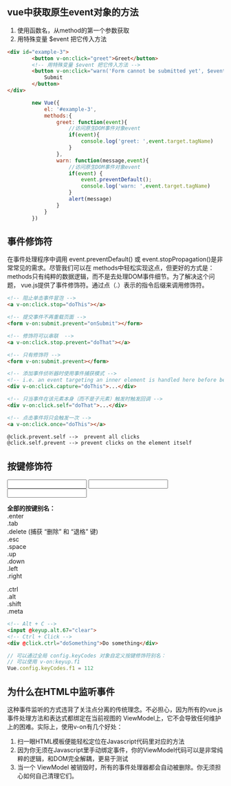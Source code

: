 ## vue中获取原生event对象的方法
1. 使用函数名，从method的第一个参数获取
2. 用特殊变量 $event 把它传入方法
```html
<div id="example-3">
        <button v-on:click="greet">Greet</button>
        <!-- 用特殊变量 $event 把它传入方法 -->
        <button v-on:click="warn('Form cannot be submitted yet', $event)">
            Submit
        </button>
</div>
```
```js
        new Vue({
            el: '#example-3',
            methods:{
                greet: function(event){
                    //访问原生DOM事件对象event
                    if(event){
                        console.log('greet: ',event.target.tagName)
                    }
                },
                warn: function(message,event){
                    //访问原生DOM事件对象event
                    if(event) {
                        event.preventDefault();
                        console.log('warn: ',event.target.tagName)
                    }
                    alert(message)
                }
            }
        })
```
## 事件修饰符  
在事件处理程序中调用 event.preventDefault() 或 event.stopPropagation()是非常常见的需求。尽管我们可以在
methods中轻松实现这点，但更好的方式是： methods只有纯粹的数据逻辑，而不是去处理DOM事件细节。为了解决这个问题，
vue.js提供了事件修饰符。通过点（.）表示的指令后缀来调用修饰符。  
```html
<!-- 阻止单击事件冒泡 -->
<a v-on:click.stop="doThis"></a>

<!-- 提交事件不再重载页面 -->
<form v-on:submit.prevent="onSubmit"></form>

<!-- 修饰符可以串联  -->
<a v-on:click.stop.prevent="doThat"></a>

<!-- 只有修饰符 -->
<form v-on:submit.prevent></form>

<!-- 添加事件侦听器时使用事件捕获模式 -->
<!-- i.e. an event targeting an inner element is handled here before being handled by that element -->
<div v-on:click.capture="doThis">...</div>

<!-- 只当事件在该元素本身（而不是子元素）触发时触发回调 -->
<div v-on:click.self="doThat">...</div>

<!-- 点击事件将只会触发一次 -->
<a v-on:click.once="doThis"></a>

@click.prevent.self -->  prevent all clicks  
@click.self.prevent --> prevent clicks on the element itself

```
## 按键修饰符
<!-- 只有在 keyCode 是 13 时调用 vm.submit() -->
<input v-on:keyup.13="submit">
<!-- 同上 -->
<input v-on:keyup.enter="submit">
<!-- 缩写语法 -->
<input @keyup.enter="submit">

**全部的按键别名：**  
.enter      
.tab       
.delete (捕获 “删除” 和 “退格” 键)       
.esc     
.space     
.up     
.down     
.left     
.right 

.ctrl      
.alt    
.shift   
.meta       
    
```html
<!-- Alt + C -->
<input @keyup.alt.67="clear">
<!-- Ctrl + Click -->
<div @click.ctrl="doSomething">Do something</div>
```

```js  
// 可以通过全局 config.keyCodes 对象自定义按键修饰符别名：
// 可以使用 v-on:keyup.f1  
Vue.config.keyCodes.f1 = 112  
```
## 为什么在HTML中监听事件
这种事件监听的方式违背了关注点分离的传统理念。不必担心，因为所有的vue.js事件处理方法和表达式都绑定在当前视图的
ViewModel上，它不会导致任何维护上的困难。实际上，使用v-on有几个好处：
1. 扫一眼HTML模板便能轻松定位在Javascript代码里对应的方法
2. 因为你无须在Javascript里手动绑定事件，你的ViewModel代码可以是非常纯粹的逻辑，和DOM完全解耦，更易于测试
3. 当一个 ViewModel 被销毁时，所有的事件处理器都会自动被删除。你无须担心如何自己清理它们。

